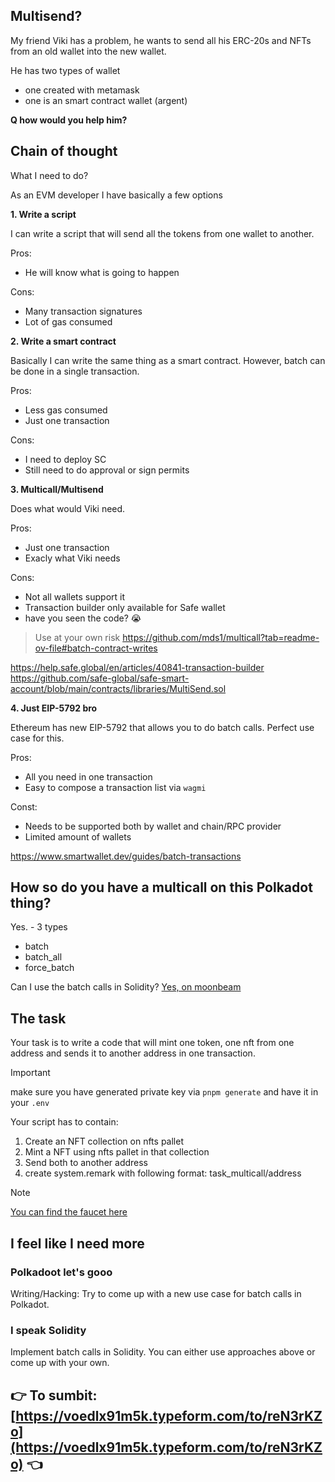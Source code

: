 ## Multisend?

My friend Viki has a problem, he wants to send all his ERC-20s and NFTs from an old wallet into the new wallet.

He has two types of wallet
- one created with metamask
- one is an smart contract wallet (argent)

**Q how would you help him?**

## Chain of thought

What I need to do? 

As an EVM developer I have basically a few options

**1. Write a script**

I can write a script that will send all the tokens from one wallet to another. 

Pros: 
+ He will know what is going to happen

Cons:
- Many transaction signatures
- Lot of gas consumed

**2. Write a smart contract**

Basically I can write the same thing as a smart contract.
However, batch can be done in a single transaction.

Pros:
+ Less gas consumed
+ Just one transaction

Cons:
- I need to deploy SC
- Still need to do approval or sign permits

**3. Multicall/Multisend**

Does what would Viki need.

Pros:
+ Just one transaction
+ Exacly what Viki needs

Cons:
- Not all wallets support it
- Transaction builder only available for Safe wallet
- have you seen the code? 😭

> Use at your own risk
https://github.com/mds1/multicall?tab=readme-ov-file#batch-contract-writes


https://help.safe.global/en/articles/40841-transaction-builder 
https://github.com/safe-global/safe-smart-account/blob/main/contracts/libraries/MultiSend.sol 


**4. Just EIP-5792 bro**

Ethereum has new EIP-5792 that allows you to do batch calls. Perfect use case for this.

Pros:
+ All you need in one transaction
+ Easy to compose a transaction list via `wagmi`

Const:
- Needs to be supported both by wallet and chain/RPC provider
- Limited amount of wallets

https://www.smartwallet.dev/guides/batch-transactions


## How so do you have a multicall on this Polkadot thing?

Yes. - 3 types

- batch 
- batch_all
- force_batch


Can I use the batch calls in Solidity? 
[Yes, on moonbeam](https://docs.moonbeam.network/builders/ethereum/precompiles/ux/batch/#find-a-contract-interactions-call-data)

## The task

Your task is to write a code that will mint one token, one nft from one address and sends it to another address in one transaction.

> [!IMPORTANT]
> make sure you have generated private key via `pnpm generate`
> and have it in your `.env`

Your script has to contain:
1. Create an NFT collection on nfts pallet
2. Mint a NFT using nfts pallet in that collection
3. Send both to another address
4. create system.remark with following format: task_multicall/address

> [!NOTE]
> [You can find the faucet here](https://faucet.polkadot.io/?parachain=1000)


## I feel like I need more

### Polkadoot let's gooo

Writing/Hacking: Try to come up with a new use case for batch calls in Polkadot.

### I speak Solidity

Implement batch calls in Solidity. You can either use approaches above or come up with your own.

## 👉 To sumbit: [https://voedlx91m5k.typeform.com/to/reN3rKZo](https://voedlx91m5k.typeform.com/to/reN3rKZo) 👈
